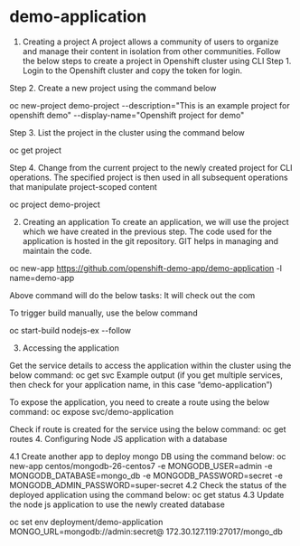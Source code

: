 # demo-application

1.	Creating a project
A project allows a community of users to organize and manage their content in isolation from other communities.
Follow the below steps to create a project in Openshift cluster using CLI
Step 1. Login to the Openshift cluster and copy the token for login.
 

Step 2. Create a new project using the command below

oc new-project demo-project --description="This is an example project for openshift demo" --display-name="Openshift project for demo"

Step 3. List the project in the cluster using the command below

oc get project

Step 4. Change from the current project to the newly created project for CLI operations. The specified project is then used in all subsequent operations that manipulate project-scoped content

oc project demo-project

2.	Creating an application
To create an application, we will use the project which we have created in the previous step.
The code used for the application is hosted in the git repository. GIT helps in managing and maintain the code.

oc new-app https://github.com/openshift-demo-app/demo-application -l name=demo-app
    
Above command will do the below tasks:
It will check out the com

To trigger build manually, use the below command

oc start-build nodejs-ex --follow

3.	Accessing the application

Get the service details to access the application within the cluster using the below command:
oc get svc
Example output (if you get multiple services, then check for your application name, in this case “demo-application”)

To expose the application, you need to create a route using the below command:
oc expose svc/demo-application

Check if route is created for the service using the below command:
oc get routes
4.	Configuring Node JS application with a database

4.1 Create another app to deploy mongo DB using the command below:
oc new-app centos/mongodb-26-centos7 -e MONGODB_USER=admin -e MONGODB_DATABASE=mongo_db -e MONGODB_PASSWORD=secret -e MONGODB_ADMIN_PASSWORD=super-secret
 4.2 Check the status of the deployed application using the command below:
oc get status
4.3 Update the node js application to use the newly created database

oc set env deployment/demo-application MONGO_URL=mongodb://admin:secret@ 172.30.127.119:27017/mongo_db
